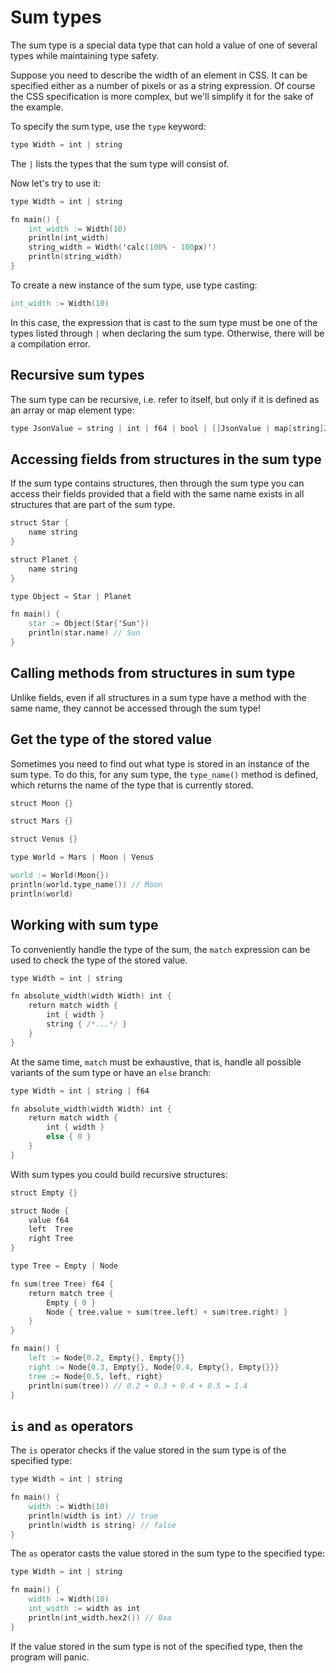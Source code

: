 # Sum types

The sum type is a special data type that can hold a value of one of several
types while maintaining type safety.

Suppose you need to describe the width of an element in CSS.
It can be specified either as a number of pixels or as a string expression.
Of course the CSS specification is more complex, but we'll simplify it for the sake of the example.

To specify the sum type, use the `type` keyword:

```v
type Width = int | string
```

The `|` lists the types that the sum type will consist of.

Now let's try to use it:

```v play
type Width = int | string

fn main() {
    int_width := Width(10)
    println(int_width)
    string_width = Width('calc(100% - 100px)')
    println(string_width)
}
```

To create a new instance of the sum type, use type casting:

```v
int_width := Width(10)
```

In this case, the expression that is cast to the sum type must be one of the 
types listed through `|` when declaring the sum type.
Otherwise, there will be a compilation error.

## Recursive sum types

The sum type can be recursive, i.e. refer to itself, but only if it is defined
as an array or map element type:

```v
type JsonValue = string | int | f64 | bool | []JsonValue | map[string]JsonValue
```

## Accessing fields from structures in the sum type

If the sum type contains structures, then through the sum type you can access their fields
provided that a field with the same name exists in all structures that are part of the sum type.

```v
struct Star {
	name string
}

struct Planet {
	name string
}

type Object = Star | Planet

fn main() {
	star := Object(Star{'Sun'})
	println(star.name) // Sun
}
```

## Calling methods from structures in sum type

Unlike fields, even if all structures in a sum type have a method with the same name, 
they cannot be accessed through the sum type!

## Get the type of the stored value

Sometimes you need to find out what type is stored in an instance of the sum type.
To do this, for any sum type, the `type_name()` method is defined, which returns 
the name of the type that is currently stored.

```v play
struct Moon {}

struct Mars {}

struct Venus {}

type World = Mars | Moon | Venus

world := World(Moon{})
println(world.type_name()) // Moon
println(world)
```

## Working with sum type

To conveniently handle the type of the sum, the `match` expression can be 
used to check the type of the stored value.

```v
type Width = int | string

fn absolute_width(width Width) int {
	return match width {
		int { width }
		string { /*...*/ }
	}
}
```

At the same time, `match` must be exhaustive, that is, handle all possible 
variants of the sum type or have an `else` branch:

```v
type Width = int | string | f64

fn absolute_width(width Width) int {
	return match width {
		int { width }
		else { 0 }
	}
}
```

With sum types you could build recursive structures:

```v play
struct Empty {}

struct Node {
	value f64
	left  Tree
	right Tree
}

type Tree = Empty | Node

fn sum(tree Tree) f64 {
	return match tree {
		Empty { 0 }
		Node { tree.value + sum(tree.left) + sum(tree.right) }
	}
}

fn main() {
	left := Node{0.2, Empty{}, Empty{}}
	right := Node{0.3, Empty{}, Node{0.4, Empty{}, Empty{}}}
	tree := Node{0.5, left, right}
	println(sum(tree)) // 0.2 + 0.3 + 0.4 + 0.5 = 1.4
}
```

## `is` and `as` operators

The `is` operator checks if the value stored in the sum type is of the specified type:

```v play
type Width = int | string

fn main() {
    width := Width(10)
    println(width is int) // true
    println(width is string) // false
}
```

The `as` operator casts the value stored in the sum type to the specified type:

```v play
type Width = int | string

fn main() {
    width := Width(10)
    int_width := width as int
    println(int_width.hex2()) // 0xa
}
```

If the value stored in the sum type is not of the specified type, then the program will panic.
